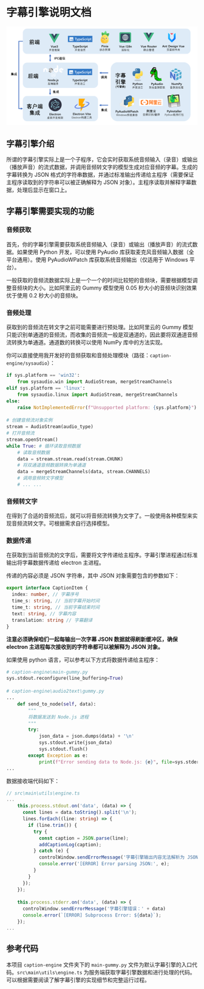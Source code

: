 # 字幕引擎说明文档

![](../../assets/media/structure_zh.png)

## 字幕引擎介绍

所谓的字幕引擎实际上是一个子程序，它会实时获取系统音频输入（录音）或输出（播放声音）的流式数据，并调用音频转文字的模型生成对应音频的字幕。生成的字幕转换为 JSON 格式的字符串数据，并通过标准输出传递给主程序（需要保证主程序读取到的字符串可以被正确解释为 JSON 对象）。主程序读取并解释字幕数据，处理后显示在窗口上。

## 字幕引擎需要实现的功能

### 音频获取

首先，你的字幕引擎需要获取系统音频输入（录音）或输出（播放声音）的流式数据。如果使用 Python 开发，可以使用 PyAudio 库获取麦克风音频输入数据（全平台通用）。使用 PyAudioWPatch 库获取系统音频输出（仅适用于 Windows 平台）。

一般获取的音频流数据实际上是一个一个的时间比较短的音频块，需要根据模型调整音频块的大小。比如阿里云的 Gummy 模型使用 0.05 秒大小的音频块识别效果优于使用 0.2 秒大小的音频块。

### 音频处理

获取到的音频流在转文字之前可能需要进行预处理。比如阿里云的 Gummy 模型只能识别单通道的音频流，而收集的音频流一般是双通道的，因此要将双通道音频流转换为单通道。通道数的转换可以使用 NumPy 库中的方法实现。

你可以直接使用我开发好的音频获取和音频处理模块（路径：`caption-engine/sysaudio`）：

```python
if sys.platform == 'win32':
    from sysaudio.win import AudioStream, mergeStreamChannels
elif sys.platform == 'linux':
    from sysaudio.linux import AudioStream, mergeStreamChannels
else:
    raise NotImplementedError(f"Unsupported platform: {sys.platform}")

# 创建音频流对象实例
stream = AudioStream(audio_type)
# 打开音频流
stream.openStream()
while True: # 循环读取音频数据
    # 读取音频数据
    data = stream.stream.read(stream.CHUNK)
    # 将双通道音频数据转换为单通道
    data = mergeStreamChannels(data, stream.CHANNELS)
    # 调用音频转文字模型
    # ... ...
```

### 音频转文字

在得到了合适的音频流后，就可以将音频流转换为文字了。一般使用各种模型来实现音频流转文字。可根据需求自行选择模型。

### 数据传递

在获取到当前音频流的文字后，需要将文字传递给主程序。字幕引擎进程通过标准输出将字幕数据传递给 electron 主进程。

传递的内容必须是 JSON 字符串，其中 JSON 对象需要包含的参数如下：

```typescript
export interface CaptionItem {
  index: number, // 字幕序号
  time_s: string, // 当前字幕开始时间
  time_t: string, // 当前字幕结束时间
  text: string, // 字幕内容
  translation: string // 字幕翻译
}
```

**注意必须确保咱们一起每输出一次字幕 JSON 数据就得刷新缓冲区，确保 electron 主进程每次接收到的字符串都可以被解释为 JSON 对象。**

如果使用 python 语言，可以参考以下方式将数据传递给主程序：

```python
# caption-engine\main-gummy.py
sys.stdout.reconfigure(line_buffering=True)

# caption-engine\audio2text\gummy.py
...
    def send_to_node(self, data):
        """
        将数据发送到 Node.js 进程
        """
        try:
            json_data = json.dumps(data) + '\n'
            sys.stdout.write(json_data)
            sys.stdout.flush()
        except Exception as e:
            print(f"Error sending data to Node.js: {e}", file=sys.stderr)
...
```

数据接收端代码如下：


```typescript
// src\main\utils\engine.ts
...
    this.process.stdout.on('data', (data) => {
      const lines = data.toString().split('\n');
      lines.forEach((line: string) => {
        if (line.trim()) {
          try {
            const caption = JSON.parse(line);
            addCaptionLog(caption);
          } catch (e) {
            controlWindow.sendErrorMessage('字幕引擎输出内容无法解析为 JSON 对象：' + e)
            console.error('[ERROR] Error parsing JSON:', e);
          }
        }
      });
    });

    this.process.stderr.on('data', (data) => {
      controlWindow.sendErrorMessage('字幕引擎错误：' + data)
      console.error(`[ERROR] Subprocess Error: ${data}`);
    });
...
```

## 参考代码

本项目 `caption-engine` 文件夹下的 `main-gummy.py` 文件为默认字幕引擎的入口代码。`src\main\utils\engine.ts` 为服务端获取字幕引擎数据和进行处理的代码。可以根据需要阅读了解字幕引擎的实现细节和完整运行过程。

